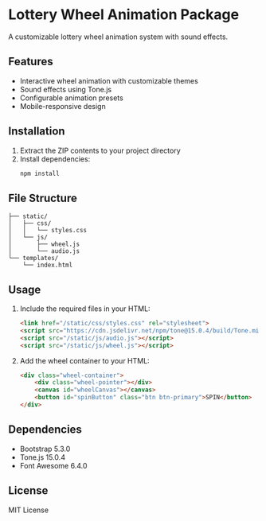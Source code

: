# Lottery Wheel Animation Package

A customizable lottery wheel animation system with sound effects.

## Features

- Interactive wheel animation with customizable themes
- Sound effects using Tone.js
- Configurable animation presets
- Mobile-responsive design

## Installation

1. Extract the ZIP contents to your project directory
2. Install dependencies:
   ```bash
   npm install
   ```

## File Structure

```
├── static/
│   ├── css/
│   │   └── styles.css
│   └── js/
│       ├── wheel.js
│       └── audio.js
└── templates/
    └── index.html
```

## Usage

1. Include the required files in your HTML:
   ```html
   <link href="/static/css/styles.css" rel="stylesheet">
   <script src="https://cdn.jsdelivr.net/npm/tone@15.0.4/build/Tone.min.js"></script>
   <script src="/static/js/audio.js"></script>
   <script src="/static/js/wheel.js"></script>
   ```

2. Add the wheel container to your HTML:
   ```html
   <div class="wheel-container">
       <div class="wheel-pointer"></div>
       <canvas id="wheelCanvas"></canvas>
       <button id="spinButton" class="btn btn-primary">SPIN</button>
   </div>
   ```

## Dependencies

- Bootstrap 5.3.0
- Tone.js 15.0.4
- Font Awesome 6.4.0

## License

MIT License
